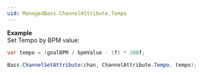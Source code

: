 ```yaml
---
uid: ManagedBass.ChannelAttribute.Tempo
---
```


**Example**  
Set Tempo by BPM value:

```csharp
var tempo = (goalBPM / bpmValue - 1f) * 100f;

Bass.ChannelSetAttribute(chan, ChannelAttribute.Tempo, tempo);
```